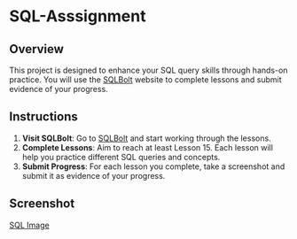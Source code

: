 # SQL-Asssignment


## Overview

This project is designed to enhance your SQL query skills through hands-on practice. You will use the [SQLBolt](https://sqlbolt.com/) website to complete lessons and submit evidence of your progress.

## Instructions

1. **Visit SQLBolt**: Go to [SQLBolt](https://sqlbolt.com/) and start working through the lessons.
2. **Complete Lessons**: Aim to reach at least Lesson 15. Each lesson will help you practice different SQL queries and concepts.
3. **Submit Progress**: For each lesson you complete, take a screenshot and submit it as evidence of your progress.

## Screenshot

 [SQL Image](image/sql.jpg)

